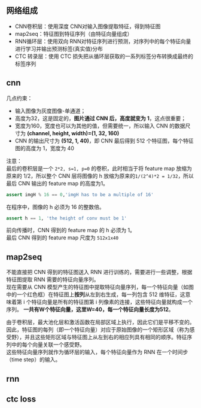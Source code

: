 ## 网络组成     
+ CNN卷积层：使用深度 CNN对输入图像提取特征，得到特征图
+ map2seq：特征图到特征序列（由特征向量组成）    
+ RNN循环层：使用双向 RNN对特征序列进行预测，对序列中的每个特征向量进行学习并输出预测标签(真实值)分布  
+ CTC 转录层：使用 CTC 损失把从循环层获取的一系列标签分布转换成最终的标签序列

## cnn   
几点约束：   
+ 输入图像为灰度图像-单通道；       
+ 高度为32，这是固定的，**图片通过 CNN 后，高度就变为 1**，这点很重要；       
+ 宽度为160，宽度也可以为其他的值，但需要统一，所以输入 CNN 的数据尺寸为 **(channel, height, width)=(1, 32, 160)**       
+ CNN 的输出尺寸为 **(512, 1, 40)**，即 CNN 最后得到 512 个特征图，每个特征图的高度为 1，宽度为 40    

注意：  
最后的卷积层是一个 `2*2, s=1, p=0` 的卷积，此时相当于将 feature map 放缩为原来的 1/2，所以整个 CNN 层将图像的 h 放缩为原来的`1/(2^4)*2 = 1/32`，所以最后 CNN 输出的 feature map 的高度为1。   
```py
assert imgH % 16 == 0,'imgH has to be a multiple of 16'
```   
在程序中，图像的 h 必须为 16 的整数倍。    

```py   
assert h == 1, 'the height of conv must be 1'  
```

前向传播时，CNN 得到的 feature map 的 h 必须为 1。       
最后 CNN 得到的 feature map 尺度为 `512x1x40`     

## map2seq   
不能直接把 CNN 得到的特征图送入 RNN 进行训练的，需要进行一些调整，根据特征图提取 RNN 需要的特征向量序列。    
现在需要从 CNN 模型产生的特征图中提取特征向量序列，每一个特征向量（如图中的一个红色框）在特征图上**按列**从左到右生成，每一列包含 512 维特征，这意味着第 i 个特征向量是所有的特征图第 i 列像素的连接，这些特征向量就构成一个序列。 **一共有W个特征向量，这里W=40，每一个特征向量长度为512**。       

由于卷积层，最大池化层和激活函数在局部区域上执行，因此它们是平移不变的。因此，特征图的每列（即一个特征向量）对应于原始图像的一个矩形区域（称为感受野），并且这些矩形区域与特征图上从左到右的相应列具有相同的顺序。特征序列中的每个向量关联一个感受野。    
这些特征向量序列就作为循环层的输入，每个特征向量作为 RNN 在一个时间步（time step）的输入。    

## rnn   

## ctc loss  




